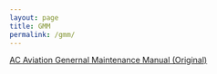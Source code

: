 ```yaml
---
layout: page
title: GMM
permalink: /gmm/
---
```


[AC Aviation Genernal Maintenance Manual (Original)]({{"/resources/gmm/aca-gmm-original"}})
